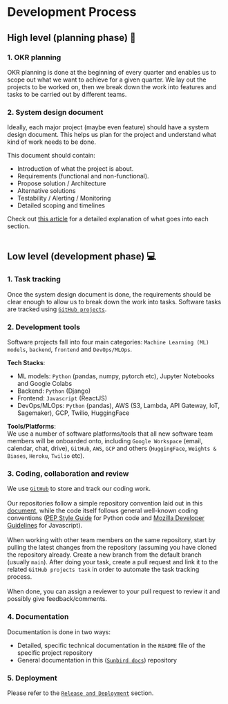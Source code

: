 # Development Process

## High level (planning phase) :bookmark_tabs:
### 1. OKR planning
OKR planning is done at the beginning of every quarter and enables us to scope out what we want to achieve for a given quarter. We lay out the projects to be worked on, then we break down the work into features and tasks to be carried out by different teams.

### 2. System design document
Ideally, each major project (maybe even feature) should have a system design document. This helps us plan for the project and understand what kind of work needs to be done. 

This document should contain:
- Introduction of what the project is about.
- Requirements (functional and non-functional).
- Propose solution / Architecture
- Alternative solutions
- Testability / Alerting / Monitoring
- Detailed scoping and timelines

Check out [this article](https://www.freecodecamp.org/news/how-to-write-a-good-software-design-document-66fcf019569c/) for a detailed explanation of what goes into each section.<br/><br/>

## Low level (development phase) :computer:
### 1. Task tracking
Once the system design document is done, the requirements should be clear enough to allow us to break down the work into tasks. Software tasks are tracked using [`GitHub projects`](https://github.com/orgs/SunbirdAI/projects).
### 2. Development tools
Software projects fall into four main categories: `Machine Learning (ML) models`, `backend`, `frontend` and `DevOps/MLOps`.<br/>

**Tech Stacks**:
  * ML models: `Python` (pandas, numpy, pytorch etc), Jupyter Notebooks and Google Colabs
  * Backend: `Python` (Django)
  * Frontend: `Javascript` (ReactJS)
  * DevOps/MLOps: `Python` (pandas), AWS (S3, Lambda, API Gateway, IoT, Sagemaker), GCP, Twilio, HuggingFace

**Tools/Platforms**:<br/>
We use a number of software platforms/tools that all new software team members will be onboarded onto, including `Google Workspace` (email, calendar, chat, drive), `GitHub`, `AWS`, `GCP` and others (`HuggingFace`, `Weights & Biases`, `Heroku`, `Twilio` etc).

### 3. Coding, collaboration and review
We use [`GitHub`](https://github.com/SunbirdAI) to store and track our coding work.<br/><br/>
Our repositories follow a simple repository convention laid out in this [document](https://docs.google.com/document/d/1a4QsLAKhew-5YyAtDO3dTyMsAM3yTDSkgSAPfg_-bFM/edit?usp=sharing), while the code itself follows general well-known coding conventions ([PEP Style Guide](https://peps.python.org/pep-0008/) for Python code and [Mozilla Developer Guidelines](https://developer.mozilla.org/en-US/docs/MDN/Writing_guidelines/Writing_style_guide/Code_style_guide/JavaScript) for Javascript).<br/><br/>
When working with other team members on the same repository, start by pulling the latest changes from the repository (assuming you have cloned the repository already. Create a new branch from the default branch (usually `main`). After doing your task, create a pull request and link it to the related `GitHub projects task` in order to automate the task tracking process.<br/><br/>
When done, you can assign a reviewer to your pull request to review it and possibly give feedback/comments.

### 4. Documentation
Documentation is done in two ways:
  * Detailed, specific technical documentation in the `README` file of the specific project repository
  * General documentation in this ([`Sunbird docs`](https://github.com/SunbirdAI/sunbird-docs)) repository

### 5. Deployment
Please refer to the [`Release and Deployment`](https://github.com/SunbirdAI/sunbird-docs/tree/main/05-release-and-deployment#release-and-deployment) section.